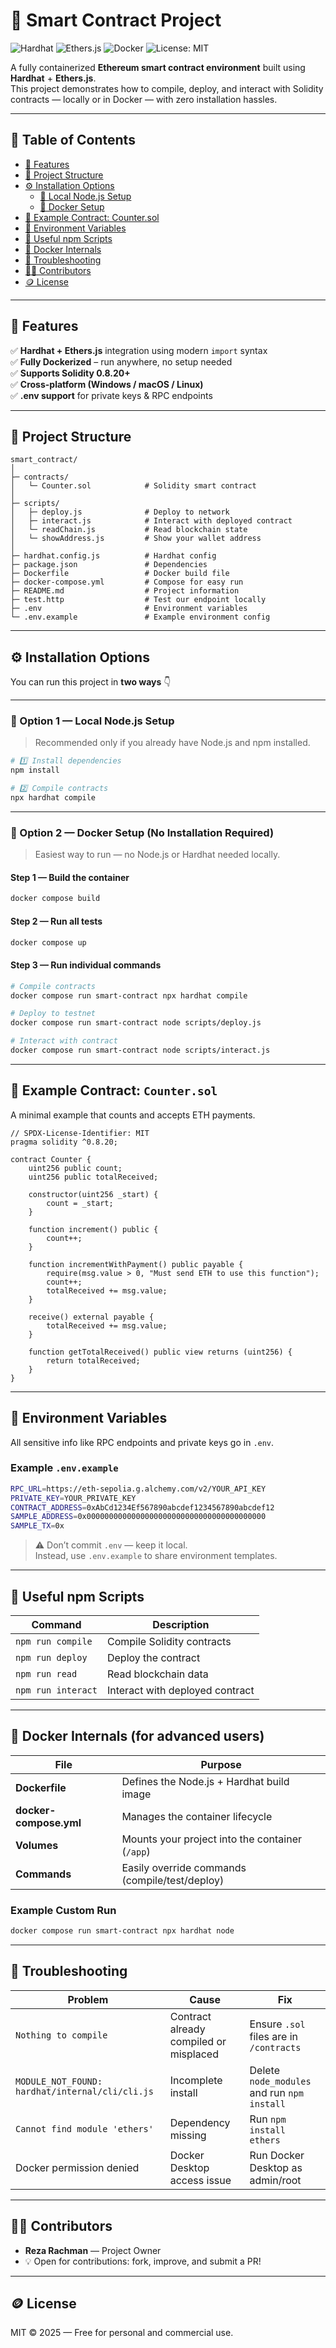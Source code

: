 # 🧠 Smart Contract Project

![Hardhat](https://img.shields.io/badge/Hardhat-3.0.7-yellow)
![Ethers.js](https://img.shields.io/badge/Ethers.js-6.15.0-blue)
![Docker](https://img.shields.io/badge/Docker-ready-2496ED)
![License: MIT](https://img.shields.io/badge/License-MIT-green)

A fully containerized **Ethereum smart contract environment** built using **Hardhat** + **Ethers.js**.  
This project demonstrates how to compile, deploy, and interact with Solidity contracts — locally or in Docker — with zero installation hassles.

---

## 📘 Table of Contents

- [🚀 Features](#-features)
- [🧩 Project Structure](#-project-structure)
- [⚙️ Installation Options](#️-installation-options)
  - [🧱 Local Node.js Setup](#-option-1--local-nodejs-setup)
  - [🐋 Docker Setup](#-option-2--docker-setup-no-installation-required)
- [🧪 Example Contract: Counter.sol](#-example-contract-countersol)
- [🧰 Environment Variables](#-environment-variables)
- [🧾 Useful npm Scripts](#-useful-npm-scripts)
- [🧱 Docker Internals](#-docker-internals-for-advanced-users)
- [🧭 Troubleshooting](#-troubleshooting)
- [🧑‍💻 Contributors](#-contributors)
- [🪙 License](#-license)

---

## 🚀 Features

✅ **Hardhat + Ethers.js** integration using modern `import` syntax  
✅ **Fully Dockerized** – run anywhere, no setup needed  
✅ **Supports Solidity 0.8.20+**    
✅ **Cross-platform (Windows / macOS / Linux)**  
✅ **.env support** for private keys & RPC endpoints  

---

## 🧩 Project Structure

```
smart_contract/
│
├─ contracts/
│   └─ Counter.sol            # Solidity smart contract
│
├─ scripts/
│   ├─ deploy.js              # Deploy to network
│   ├─ interact.js            # Interact with deployed contract
│   └─ readChain.js           # Read blockchain state
│   └─ showAddress.js         # Show your wallet address
│
├─ hardhat.config.js          # Hardhat config
├─ package.json               # Dependencies
├─ Dockerfile                 # Docker build file
├─ docker-compose.yml         # Compose for easy run
├─ README.md                  # Project information
├─ test.http                  # Test our endpoint locally
├─ .env                       # Environment variables
└─ .env.example               # Example environment config
```

---

## ⚙️ Installation Options

You can run this project in **two ways** 👇

---

### 🧱 Option 1 — Local Node.js Setup

> Recommended only if you already have Node.js and npm installed.

```bash
# 1️⃣ Install dependencies
npm install

# 2️⃣ Compile contracts
npx hardhat compile
```

---

### 🐋 Option 2 — Docker Setup (No Installation Required)

> Easiest way to run — no Node.js or Hardhat needed locally.

#### Step 1 — Build the container
```bash
docker compose build
```

#### Step 2 — Run all tests
```bash
docker compose up
```

#### Step 3 — Run individual commands
```bash
# Compile contracts
docker compose run smart-contract npx hardhat compile

# Deploy to testnet
docker compose run smart-contract node scripts/deploy.js

# Interact with contract
docker compose run smart-contract node scripts/interact.js
```

---

## 🧪 Example Contract: `Counter.sol`

A minimal example that counts and accepts ETH payments.

```solidity
// SPDX-License-Identifier: MIT
pragma solidity ^0.8.20;

contract Counter {
    uint256 public count;
    uint256 public totalReceived;

    constructor(uint256 _start) {
        count = _start;
    }

    function increment() public {
        count++;
    }

    function incrementWithPayment() public payable {
        require(msg.value > 0, "Must send ETH to use this function");
        count++;
        totalReceived += msg.value;
    }

    receive() external payable {
        totalReceived += msg.value;
    }

    function getTotalReceived() public view returns (uint256) {
        return totalReceived;
    }
}
```

---

## 🧰 Environment Variables

All sensitive info like RPC endpoints and private keys go in `.env`.

### Example `.env.example`
```bash
RPC_URL=https://eth-sepolia.g.alchemy.com/v2/YOUR_API_KEY
PRIVATE_KEY=YOUR_PRIVATE_KEY
CONTRACT_ADDRESS=0xAbCd1234Ef567890abcdef1234567890abcdef12
SAMPLE_ADDRESS=0x0000000000000000000000000000000000000000
SAMPLE_TX=0x
```

> ⚠️ Don’t commit `.env` — keep it local.  
> Instead, use `.env.example` to share environment templates.

---

## 🧾 Useful npm Scripts

| Command | Description |
|----------|-------------|
| `npm run compile` | Compile Solidity contracts |
| `npm run deploy` | Deploy the contract |
| `npm run read` | Read blockchain data |
| `npm run interact` | Interact with deployed contract |

---

## 🧱 Docker Internals (for advanced users)

| File | Purpose |
|------|----------|
| **Dockerfile** | Defines the Node.js + Hardhat build image |
| **docker-compose.yml** | Manages the container lifecycle |
| **Volumes** | Mounts your project into the container (`/app`) |
| **Commands** | Easily override commands (compile/test/deploy) |

### Example Custom Run
```bash
docker compose run smart-contract npx hardhat node
```

---

## 🧭 Troubleshooting

| Problem | Cause | Fix |
|----------|--------|-----|
| `Nothing to compile` | Contract already compiled or misplaced | Ensure `.sol` files are in `/contracts` |
| `MODULE_NOT_FOUND: hardhat/internal/cli/cli.js` | Incomplete install | Delete `node_modules` and run `npm install` |
| `Cannot find module 'ethers'` | Dependency missing | Run `npm install ethers` |
| Docker permission denied | Docker Desktop access issue | Run Docker Desktop as admin/root |

---

## 🧑‍💻 Contributors

- **Reza Rachman** — Project Owner  
- 💡 Open for contributions: fork, improve, and submit a PR!

---

## 🪙 License

MIT © 2025 — Free for personal and commercial use.
